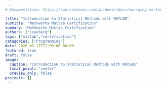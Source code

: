 ```yaml
---
# Documentation: https://sourcethemes.com/academic/docs/managing-content/

title: "Introduction to Statistical Methods with MATLAB"
subtitle: "Mathworks Matlab Certification"
summary: "Mathworks Matlab Certification"
authors: ["icaoberg"]
tags: ["matlab","certification"]
categories: ["Programming"]
date: 2020-03-17T22:00:00-00:00
featured: true
draft: false
image:
  caption: "Introduction to Statistical Methods with MATLAB"
  focal_point: "center"
  preview_only: false
projects: []
---
```

